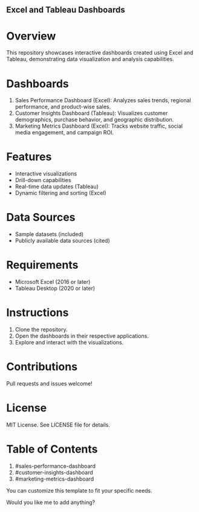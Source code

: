 ## Excel and Tableau Dashboards

# Overview

This repository showcases interactive dashboards created using Excel and Tableau, demonstrating data visualization and analysis capabilities.


# Dashboards

1. Sales Performance Dashboard (Excel): Analyzes sales trends, regional performance, and product-wise sales.
2. Customer Insights Dashboard (Tableau): Visualizes customer demographics, purchase behavior, and geographic distribution.
3. Marketing Metrics Dashboard (Excel): Tracks website traffic, social media engagement, and campaign ROI.


# Features

- Interactive visualizations
- Drill-down capabilities
- Real-time data updates (Tableau)
- Dynamic filtering and sorting (Excel)


# Data Sources

- Sample datasets (included)
- Publicly available data sources (cited)


# Requirements

- Microsoft Excel (2016 or later)
- Tableau Desktop (2020 or later)


# Instructions

1. Clone the repository.
2. Open the dashboards in their respective applications.
3. Explore and interact with the visualizations.


# Contributions

Pull requests and issues welcome!


# License

MIT License. See LICENSE file for details.


# Table of Contents

1. #sales-performance-dashboard
2. #customer-insights-dashboard
3. #marketing-metrics-dashboard


You can customize this template to fit your specific needs.


Would you like me to add anything?
